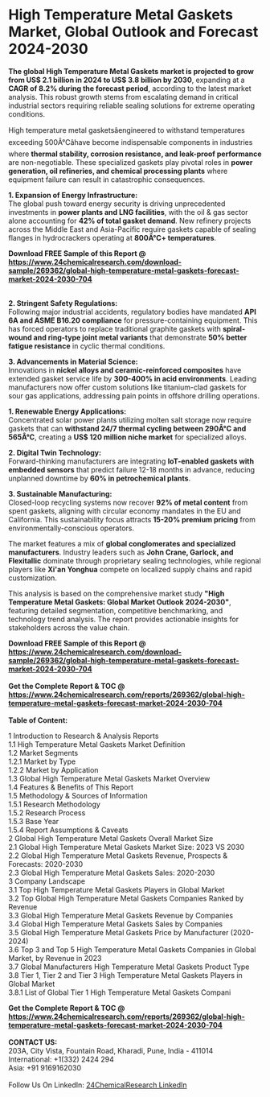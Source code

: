 <h1>High Temperature Metal Gaskets Market, Global Outlook and Forecast 2024-2030</h1><p><strong>The global High Temperature Metal Gaskets market is projected to grow from US$ 2.1 billion in 2024 to US$ 3.8 billion by 2030</strong>, expanding at a <strong>CAGR of 8.2% during the forecast period</strong>, according to the latest market analysis. This robust growth stems from escalating demand in critical industrial sectors requiring reliable sealing solutions for extreme operating conditions.</p><p>High temperature metal gasketsâengineered to withstand temperatures exceeding 500Â°Câhave become indispensable components in industries where <strong>thermal stability, corrosion resistance, and leak-proof performance</strong> are non-negotiable. These specialized gaskets play pivotal roles in <strong>power generation, oil refineries, and chemical processing plants</strong> where equipment failure can result in catastrophic consequences.</p><p><strong>1. Expansion of Energy Infrastructure:</strong><br>
The global push toward energy security is driving unprecedented investments in <strong>power plants and LNG facilities</strong>, with the oil &amp; gas sector alone accounting for <strong>42% of total gasket demand</strong>. New refinery projects across the Middle East and Asia-Pacific require gaskets capable of sealing flanges in hydrocrackers operating at <strong>800Â°C+ temperatures</strong>.</p><div><b>Download FREE Sample of this Report @ 
            <a href="https://www.24chemicalresearch.com/download-sample/269362/global-high-temperature-metal-gaskets-forecast-market-2024-2030-704">
            https://www.24chemicalresearch.com/download-sample/269362/global-high-temperature-metal-gaskets-forecast-market-2024-2030-704</a></b></div><br><p><strong>2. Stringent Safety Regulations:</strong><br>
Following major industrial accidents, regulatory bodies have mandated <strong>API 6A and ASME B16.20 compliance</strong> for pressure-containing equipment. This has forced operators to replace traditional graphite gaskets with <strong>spiral-wound and ring-type joint metal variants</strong> that demonstrate <strong>50% better fatigue resistance</strong> in cyclic thermal conditions.</p><p><strong>3. Advancements in Material Science:</strong><br>
Innovations in <strong>nickel alloys and ceramic-reinforced composites</strong> have extended gasket service life by <strong>300-400% in acid environments</strong>. Leading manufacturers now offer custom solutions like titanium-clad gaskets for sour gas applications, addressing pain points in offshore drilling operations.</p><p><strong>1. Renewable Energy Applications:</strong><br>
Concentrated solar power plants utilizing molten salt storage now require gaskets that can <strong>withstand 24/7 thermal cycling between 290Â°C and 565Â°C</strong>, creating a <strong>US$ 120 million niche market</strong> for specialized alloys.</p><p><strong>2. Digital Twin Technology:</strong><br>
Forward-thinking manufacturers are integrating <strong>IoT-enabled gaskets with embedded sensors</strong> that predict failure 12-18 months in advance, reducing unplanned downtime by <strong>60% in petrochemical plants</strong>.</p><p><strong>3. Sustainable Manufacturing:</strong><br>
Closed-loop recycling systems now recover <strong>92% of metal content</strong> from spent gaskets, aligning with circular economy mandates in the EU and California. This sustainability focus attracts <strong>15-20% premium pricing</strong> from environmentally-conscious operators.</p><p>The market features a mix of <strong>global conglomerates and specialized manufacturers</strong>. Industry leaders such as <strong>John Crane, Garlock, and Flexitallic</strong> dominate through proprietary sealing technologies, while regional players like <strong>Xi'an Yonghua</strong> compete on localized supply chains and rapid customization.</p><p>This analysis is based on the comprehensive market study <strong>"High Temperature Metal Gaskets: Global Market Outlook 2024-2030"</strong>, featuring detailed segmentation, competitive benchmarking, and technology trend analysis. The report provides actionable insights for stakeholders across the value chain.</p><div><b>Download FREE Sample of this Report @ 
            <a href="https://www.24chemicalresearch.com/download-sample/269362/global-high-temperature-metal-gaskets-forecast-market-2024-2030-704">
            https://www.24chemicalresearch.com/download-sample/269362/global-high-temperature-metal-gaskets-forecast-market-2024-2030-704</a></b></div><br><div><b>Get the Complete Report & TOC @ 
            <a href="https://www.24chemicalresearch.com/reports/269362/global-high-temperature-metal-gaskets-forecast-market-2024-2030-704">
            https://www.24chemicalresearch.com/reports/269362/global-high-temperature-metal-gaskets-forecast-market-2024-2030-704</a></b></div><br>
            <b>Table of Content:</b><p>1 Introduction to Research & Analysis Reports<br />
    1.1 High Temperature Metal Gaskets Market Definition<br />
    1.2 Market Segments<br />
        1.2.1 Market by Type<br />
        1.2.2 Market by Application<br />
    1.3 Global High Temperature Metal Gaskets Market Overview<br />
    1.4 Features & Benefits of This Report<br />
    1.5 Methodology & Sources of Information<br />
        1.5.1 Research Methodology<br />
        1.5.2 Research Process<br />
        1.5.3 Base Year<br />
        1.5.4 Report Assumptions & Caveats<br />
2 Global High Temperature Metal Gaskets Overall Market Size<br />
    2.1 Global High Temperature Metal Gaskets Market Size: 2023 VS 2030<br />
    2.2 Global High Temperature Metal Gaskets Revenue, Prospects & Forecasts: 2020-2030<br />
    2.3 Global High Temperature Metal Gaskets Sales: 2020-2030<br />
3 Company Landscape<br />
    3.1 Top High Temperature Metal Gaskets Players in Global Market<br />
    3.2 Top Global High Temperature Metal Gaskets Companies Ranked by Revenue<br />
    3.3 Global High Temperature Metal Gaskets Revenue by Companies<br />
    3.4 Global High Temperature Metal Gaskets Sales by Companies<br />
    3.5 Global High Temperature Metal Gaskets Price by Manufacturer (2020-2024)<br />
    3.6 Top 3 and Top 5 High Temperature Metal Gaskets Companies in Global Market, by Revenue in 2023<br />
    3.7 Global Manufacturers High Temperature Metal Gaskets Product Type<br />
    3.8 Tier 1, Tier 2 and Tier 3 High Temperature Metal Gaskets Players in Global Market<br />
        3.8.1 List of Global Tier 1 High Temperature Metal Gaskets Compani</p><div><b>Get the Complete Report & TOC @ 
            <a href="https://www.24chemicalresearch.com/reports/269362/global-high-temperature-metal-gaskets-forecast-market-2024-2030-704">
            https://www.24chemicalresearch.com/reports/269362/global-high-temperature-metal-gaskets-forecast-market-2024-2030-704</a></b></div><br><b>CONTACT US:</b><br>
            203A, City Vista, Fountain Road, Kharadi, Pune, India - 411014<br>
            International: +1(332) 2424 294<br>
            Asia: +91 9169162030 <br><br>
            Follow Us On LinkedIn: <a href="https://www.linkedin.com/company/24chemicalresearch/">24ChemicalResearch LinkedIn</a>